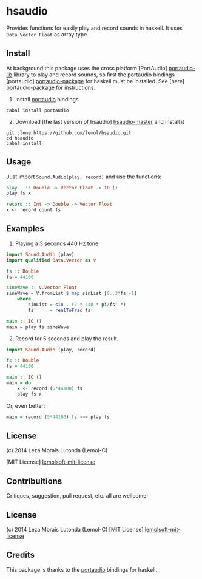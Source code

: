 hsaudio
=======

Provides functions for easily play and record sounds in haskell. It uses `Data.Vector Float` as array type.

Install
-------

At background this package uses the cross platform [PortAudio] [portaudio-lib] library to play and record sounds, so first the portaudio bindings [portaudio] [portaudio-package] for haskell must be installed. See [here] [portaudio-package] for instructions.

1. Install [portaudio][portaudio-package] bindings

```shell
cabal install portaudio
```

2. Download [the last version of hsaudio] [hsaudio-master] and install it

```shell
git clone https://github.com/lemol/hsaudio.git
cd hsaudio
cabal install
```

Usage
-----

Just import `Sound.Audio(play, record)` and use the functions:

```haskell
play   :: Double -> Vector Float -> IO ()
play fs x

record :: Int -> Double -> Vector Float
x <- record count fs
```

Examples
--------

1. Playing a 3 seconds 440 Hz tone.

```haskell
import Sound.Audio (play)
import qualified Data.Vector as V

fs :: Double
fs = 44100

sineWave :: V.Vector Float
sineWave = V.fromList $ map sinList [0..3*fs'-1]
	where
		sinList = sin . (2 * 440 * pi/fs' *)
		fs'     = realToFrac fs

main :: IO ()
main = play fs sineWave
```

2. Record for 5 seconds and play the result.

```haskell
import Sound.Audio (play, record)

fs :: Double
fs = 44100

main :: IO ()
main = do
	x <- record (5*44100) fs
	play fs x
```

Or, even better:

```haskell
main = record (5*44100) fs >>= play fs
```

License
-------
(c) 2014 Leza Morais Lutonda (Lemol-C)

[MIT License] [lemolsoft-mit-license]

Contribuitions
--------------
Critiques, suggestion, pull request, etc. all are wellcome!

License
-------
(c) 2014 Leza Morais Lutonda (Lemol-C)
[MIT License] [lemolsoft-mit-license]

Credits
-------
This package is thanks to the [portaudio][portaudio-package] bindings for haskell.

[portaudio-lib]: http://portaudio.com/
[portaudio-package]: http://hackage.haskell.org/package/portaudio
[lemolsoft-mit-license]: http://lemolsoft.mit-license.org/
[hsaudio-master]: https://github.com/lemol/hsaudio/archive/master.zip
